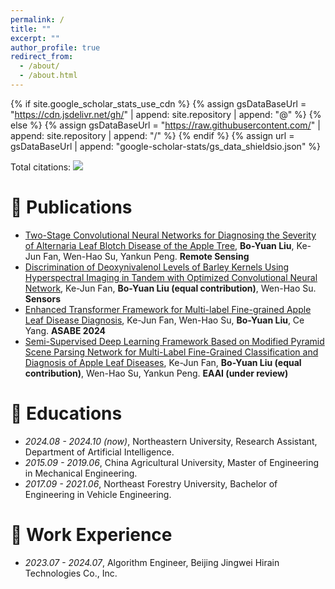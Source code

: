 ```yaml
---
permalink: /
title: ""
excerpt: ""
author_profile: true
redirect_from: 
  - /about/
  - /about.html
---
```


{% if site.google_scholar_stats_use_cdn %}
{% assign gsDataBaseUrl = "https://cdn.jsdelivr.net/gh/" | append: site.repository | append: "@" %}
{% else %}
{% assign gsDataBaseUrl = "https://raw.githubusercontent.com/" | append: site.repository | append: "/" %}
{% endif %}
{% assign url = gsDataBaseUrl | append: "google-scholar-stats/gs_data_shieldsio.json" %}

<span class='anchor' id='about-me'></span>

Total citations: <a href='https://scholar.google.com/citations?user=lEasHEMAAAAJ'><img src="https://img.shields.io/endpoint?url={{ url | url_encode }}&logo=Google%20Scholar&labelColor=f6f6f6&color=9cf&style=flat&label=citations"></a>


<!-- # 🔥 News -->
<!-- - *2022.02*: &nbsp;🎉🎉 Lorem ipsum dolor sit amet, consectetur adipiscing elit. Vivamus ornare aliquet ipsum, ac tempus justo dapibus sit amet. 
- *2022.02*: &nbsp;🎉🎉 Lorem ipsum dolor sit amet, consectetur adipiscing elit. Vivamus ornare aliquet ipsum, ac tempus justo dapibus sit amet.  -->

# 📝 Publications 

- [Two-Stage Convolutional Neural Networks for Diagnosing the Severity of Alternaria Leaf Blotch Disease of the Apple Tree](https://www.mdpi.com/2072-4292/14/11/2519), **Bo-Yuan Liu**, Ke-Jun Fan, Wen-Hao Su, Yankun Peng. **Remote Sensing**
- [Discrimination of Deoxynivalenol Levels of Barley Kernels Using Hyperspectral Imaging in Tandem with Optimized Convolutional Neural Network](https://www.mdpi.com/1424-8220/23/5/2668), Ke-Jun Fan, **Bo-Yuan Liu (equal contribution)**, Wen-Hao Su. **Sensors**
- [Enhanced Transformer Framework for Multi-label Fine-grained Apple Leaf Disease Diagnosis](https://elibrary.asabe.org/abstract.asp?JID=5&AID=54906&CID=ana2024&T=1), Ke-Jun Fan, Wen-Hao Su, **Bo-Yuan Liu**, Ce Yang. **ASABE 2024**
- [Semi-Supervised Deep Learning Framework Based on Modified Pyramid Scene Parsing Network for Multi-Label Fine-Grained Classification and Diagnosis of Apple Leaf Diseases](https://papers.ssrn.com/sol3/papers.cfm?abstract_id=4735020), Ke-Jun Fan, **Bo-Yuan Liu (equal contribution)**, Wen-Hao Su, Yankun Peng. **EAAI (under review)**


<!-- # 🎖 Honors and Awards -->
<!-- - *2021.10* Lorem ipsum dolor sit amet, consectetur adipiscing elit. Vivamus ornare aliquet ipsum, ac tempus justo dapibus sit amet. 
- *2021.09* Lorem ipsum dolor sit amet, consectetur adipiscing elit. Vivamus ornare aliquet ipsum, ac tempus justo dapibus sit amet.  -->

# 📖 Educations
- *2024.08 - 2024.10 (now)*, Northeastern University, Research Assistant, Department of Artificial Intelligence. 
- *2015.09 - 2019.06*, China Agricultural University, Master of Engineering in Mechanical Engineering. 
- *2017.09 - 2021.06*, Northeast Forestry University, Bachelor of Engineering in Vehicle Engineering. 

# 💼 Work Experience
- *2023.07 - 2024.07*, Algorithm Engineer, Beijing Jingwei Hirain Technologies Co., Inc. 

<!-- # 💬 Invited Talks -->
<!-- - *2021.06*, Lorem ipsum dolor sit amet, consectetur adipiscing elit. Vivamus ornare aliquet ipsum, ac tempus justo dapibus sit amet. 
- *2021.03*, Lorem ipsum dolor sit amet, consectetur adipiscing elit. Vivamus ornare aliquet ipsum, ac tempus justo dapibus sit amet.  \| [\[video\]](https://github.com/) -->

<!-- # 💻 Internships -->
<!-- - *2019.05 - 2020.02*, [Lorem](https://github.com/), China. -->